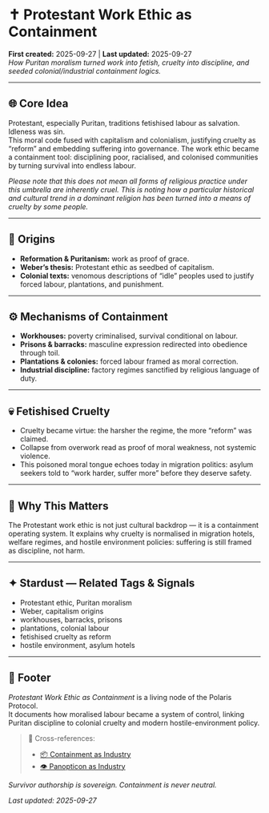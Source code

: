 # ✝️ Protestant Work Ethic as Containment  
**First created:** 2025-09-27 | **Last updated:** 2025-09-27  
*How Puritan moralism turned work into fetish, cruelty into discipline, and seeded colonial/industrial containment logics.*  

---

## 🌐 Core Idea  
Protestant, especially Puritan, traditions fetishised labour as salvation. Idleness was sin.  
This moral code fused with capitalism and colonialism, justifying cruelty as “reform” and embedding suffering into governance. 
The work ethic became a containment tool: disciplining poor, racialised, and colonised communities by turning survival into endless labour.  

*Please note that this does not mean all forms of religious practice under this umbrella are inherently cruel.*
*This is noting how a particular historical and cultural trend in a dominant religion has been turned into a means of cruelty by some people.*

---

## 📜 Origins  
- **Reformation & Puritanism:** work as proof of grace.  
- **Weber’s thesis:** Protestant ethic as seedbed of capitalism.  
- **Colonial texts:** venomous descriptions of “idle” peoples used to justify forced labour, plantations, and punishment.  

---

## ⚙️ Mechanisms of Containment  
- **Workhouses:** poverty criminalised, survival conditional on labour.  
- **Prisons & barracks:** masculine expression redirected into obedience through toil.  
- **Plantations & colonies:** forced labour framed as moral correction.  
- **Industrial discipline:** factory regimes sanctified by religious language of duty.  

---

## 💀 Fetishised Cruelty  
- Cruelty became virtue: the harsher the regime, the more “reform” was claimed.  
- Collapse from overwork read as proof of moral weakness, not systemic violence.  
- This poisoned moral tongue echoes today in migration politics: asylum seekers told to “work harder, suffer more” before they deserve safety.  

---

## 🌋 Why This Matters  
The Protestant work ethic is not just cultural backdrop — it is a containment operating system. It explains why cruelty is normalised in migration hotels, welfare regimes, and hostile environment policies: suffering is still framed as discipline, not harm.  

---

## ✦ Stardust — Related Tags & Signals  
- Protestant ethic, Puritan moralism  
- Weber, capitalism origins  
- workhouses, barracks, prisons  
- plantations, colonial labour  
- fetishised cruelty as reform  
- hostile environment, asylum hotels  

---

## 🏮 Footer  
*Protestant Work Ethic as Containment* is a living node of the Polaris Protocol.  
It documents how moralised labour became a system of control, linking Puritan discipline to colonial cruelty and modern hostile-environment policy.  

> 📡 Cross-references:  
> - [📦 Containment as Industry](../🛟_Borders_Boats_Walls/📦_containment_as_industry.md)  
> - [👁️ Panopticon as Industry](../🌀_System_Governance/👁️_panopticon_as_industry.md)  

*Survivor authorship is sovereign. Containment is never neutral.*  

_Last updated: 2025-09-27_  
